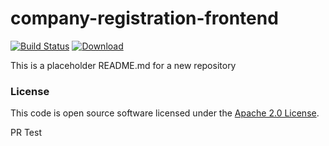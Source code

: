 
# company-registration-frontend

[![Build Status](https://travis-ci.org/hmrc/company-registration-frontend.svg?branch=master)](https://travis-ci.org/hmrc/company-registration-frontend) [ ![Download](https://api.bintray.com/packages/hmrc/releases/company-registration-frontend/images/download.svg) ](https://bintray.com/hmrc/releases/company-registration-frontend/_latestVersion)

This is a placeholder README.md for a new repository

### License

This code is open source software licensed under the [Apache 2.0 License]("http://www.apache.org/licenses/LICENSE-2.0.html").

PR Test    
